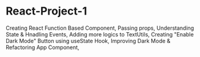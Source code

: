 # React-Project-1
Creating React Function Based Component, 
Passing props, 
Understanding State & Hnadling Events, 
Adding more logics to TextUtils, 
Creating "Enable Dark Mode" Button using useState Hook, 
Improving Dark Mode & Refactoring App Component, 

